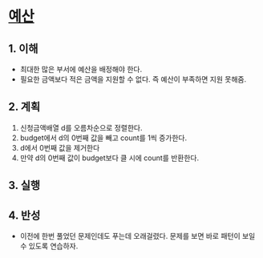 # [예산](https://programmers.co.kr/learn/courses/30/lessons/12982)

## 1. 이해

- 최대한 많은 부서에 예산을 배정해야 한다.
- 필요한 금액보다 적은 금액을 지원할 수 없다. 즉 예산이 부족하면 지원 못해줌.

## 2. 계획

1. 신청금액배열 d를 오름차순으로 정렬한다.
2. budget에서 d의 0번째 값을 빼고 count를 1씩 증가한다.
3. d에서 0번째 값을 제거한다
4. 만약 d의 0번째 값이 budget보다 클 시에 count를 반환한다.

## 3. 실행

## 4. 반성

- 이전에 한번 풀었던 문제인데도 푸는데 오래걸렸다. 문제를 보면 바로 패턴이 보일 수 있도록 연습하자.
